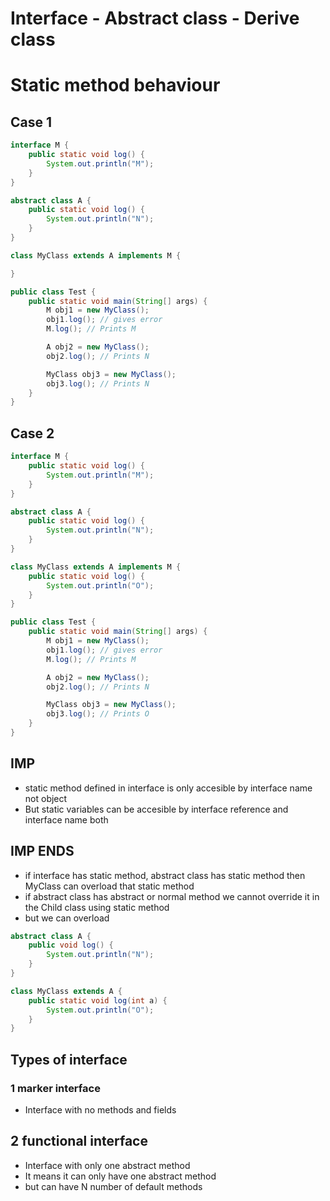 # Interface - Abstract class - Derive class
# Static method behaviour
##  Case 1

```java
interface M {
    public static void log() {
        System.out.println("M");
    }
}

abstract class A {
    public static void log() {
        System.out.println("N");
    }
}

class MyClass extends A implements M {

}

public class Test {
    public static void main(String[] args) {
        M obj1 = new MyClass();
        obj1.log(); // gives error
        M.log(); // Prints M

        A obj2 = new MyClass();
        obj2.log(); // Prints N

        MyClass obj3 = new MyClass();
        obj3.log(); // Prints N
    }
}
```

## Case 2

```java
interface M {
    public static void log() {
        System.out.println("M");
    }
}

abstract class A {
    public static void log() {
        System.out.println("N");
    }
}

class MyClass extends A implements M {
    public static void log() {
        System.out.println("O");
    }
}

public class Test {
    public static void main(String[] args) {
        M obj1 = new MyClass();
        obj1.log(); // gives error
        M.log(); // Prints M

        A obj2 = new MyClass();
        obj2.log(); // Prints N

        MyClass obj3 = new MyClass();
        obj3.log(); // Prints O
    }
}
```
## IMP
- static method defined in interface is only accesible by interface name not object
- But static variables can be accesible by interface reference and interface name both
## IMP ENDS
- if interface has static method, abstract class has static method then MyClass can overload that static method
- if abstract class has abstract or normal method we cannot override it in the Child class using static method
- but we can overload
```java
abstract class A {
    public void log() {
        System.out.println("N");
    }
}

class MyClass extends A {
    public static void log(int a) {
        System.out.println("O");
    }
}
```

## Types of interface 

### 1 marker interface 
- Interface with no methods and fields

## 2 functional interface 
- Interface with only one abstract method
- It means it can only have one abstract method
- but can have N number of default methods